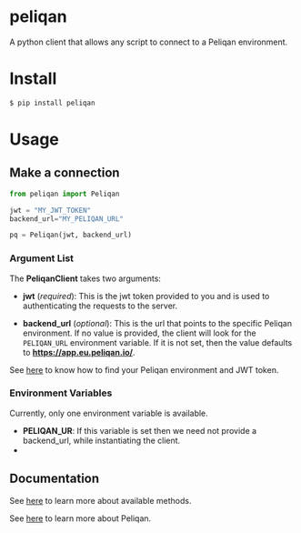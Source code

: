 # peliqan

A python client that allows any script to connect to a Peliqan environment.

# Install

```bash
$ pip install peliqan
```

# Usage

## Make a connection
```python
from peliqan import Peliqan

jwt = "MY_JWT_TOKEN"
backend_url="MY_PELIQAN_URL"

pq = Peliqan(jwt, backend_url) 
```

### Argument List
The **PeliqanClient** takes two arguments:

- **jwt** (*required*): This is the jwt token provided to you and is used to authenticating the requests to the server. 


- **backend_url** (*optional*): This is the url that points to the specific Peliqan environment. 
If no value is provided, the client will look for the `PELIQAN_URL` environment variable. If it is not set, 
then the value defaults to **https://app.eu.peliqan.io/**.

See [here](https://peliqan.notion.site/Peliqan-API-ab7e96d5122d427b877fd488ea812966) 
to know how to find your Peliqan environment and JWT token.

### Environment Variables
Currently, only one environment variable is available.

- **PELIQAN_UR**: If this variable is set then we need not provide a backend_url, while instantiating the client.
- 
## Documentation
See [here](https://peliqan.notion.site/Building-data-apps-bfd91569d0824629b090dc439d39ca63) 
to learn more about available methods.

See [here](https://peliqan.notion.site/Peliqan-documentation-52f91ae8f3364157a7a7fe063c9f694d) 
to learn more about Peliqan.

